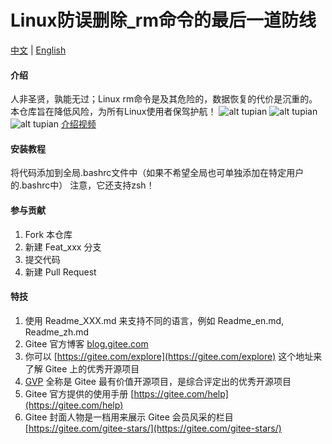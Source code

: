 # Linux防误删除_rm命令的最后一道防线

<p><a href="README.md">中文</a> | <a href="README.en.md">English</a></p>

#### 介绍
人非圣贤，孰能无过；Linux rm命令是及其危险的，数据恢复的代价是沉重的。
本仓库旨在降低风险，为所有Linux使用者保驾护航！
![alt tupian](https://uosblog.top/wp-content/uploads/2021/01/2021012714342859.png)
![alt tupian](https://uosblog.top/wp-content/uploads/2021/01/202101271434293.png)
![alt tupian](https://uosblog.top/wp-content/uploads/2021/01/2021012714343019.png)
[介绍视频](https://uosblog.top/?p=311)

#### 安装教程
将代码添加到全局.bashrc文件中（如果不希望全局也可单独添加在特定用户的.bashrc中）
注意，它还支持zsh！
#### 参与贡献

1.  Fork 本仓库
2.  新建 Feat_xxx 分支
3.  提交代码
4.  新建 Pull Request


#### 特技

1.  使用 Readme\_XXX.md 来支持不同的语言，例如 Readme\_en.md, Readme\_zh.md
2.  Gitee 官方博客 [blog.gitee.com](https://blog.gitee.com)
3.  你可以 [https://gitee.com/explore](https://gitee.com/explore) 这个地址来了解 Gitee 上的优秀开源项目
4.  [GVP](https://gitee.com/gvp) 全称是 Gitee 最有价值开源项目，是综合评定出的优秀开源项目
5.  Gitee 官方提供的使用手册 [https://gitee.com/help](https://gitee.com/help)
6.  Gitee 封面人物是一档用来展示 Gitee 会员风采的栏目 [https://gitee.com/gitee-stars/](https://gitee.com/gitee-stars/)
